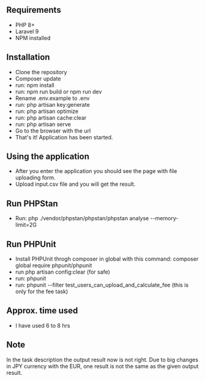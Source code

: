 

## Requirements

- PHP 8+
- Laravel 9
- NPM installed


## Installation
- Clone the repository
- Composer update
- run: npm install
- run: npm run build or npm run dev
- Rename .env.example to .env
- run: php artisan key:generate
- run: php artisan optimize
- run: php artisan cache:clear
- run: php artisan serve
- Go to the browser with the url
- That's it! Application has been started.

## Using the application
- After you enter the application you should see the page with file uploading form.
- Upload input.csv file and you will get the result.

## Run PHPStan
- Run: php ./vendor/phpstan/phpstan/phpstan analyse --memory-limit=2G

## Run PHPUnit
- Install PHPUnit throgh composer in global with this command: composer global require phpunit/phpunit
- run php artisan config:clear (for safe)
- run: phpunit
- run: phpunit --filter test_users_can_upload_and_calculate_fee (this is only for the fee task)

## Approx. time used
- I have used 6 to 8 hrs

## Note
In the task description the output result now is not right. Due to big changes in JPY currency with the EUR, one result is not the same as the given output result.
